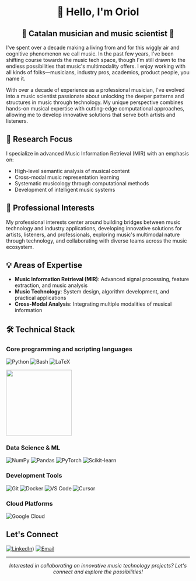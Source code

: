 <div align="center">
  <h1>👋 Hello, I'm Oriol</h1>
</div>

<div align="center">
  <h2>🎵 Catalan musician and music scientist 🔬</h2>
</div>

I've spent over a decade making a living from and for this wiggly air and cognitive phenomenon we call music. In the past few years, I've been shifting course towards the music tech space, though I'm still drawn to the endless possibilities that music's multimodality offers. I enjoy working with all kinds of folks—musicians, industry pros, academics, product people, you name it.

With over a decade of experience as a professional musician, I've evolved into a music scientist passionate about unlocking the deeper patterns and structures in music through technology. My unique perspective combines hands-on musical expertise with cutting-edge computational approaches, allowing me to develop innovative solutions that serve both artists and listeners.

## 🧪 Research Focus

I specialize in advanced Music Information Retrieval (MIR) with an emphasis on:
- High-level semantic analysis of musical content
- Cross-modal music representation learning
- Systematic musicology through computational methods
- Development of intelligent music systems

## 💼 Professional Interests

My professional interests center around building bridges between music technology and industry applications, developing innovative solutions for artists, listeners, and professionals, exploring music's multimodal nature through technology, and collaborating with diverse teams across the music ecosystem.

## 💡 Areas of Expertise

- **Music Information Retrieval (MIR)**: Advanced signal processing, feature extraction, and music analysis
- **Music Technology**: System design, algorithm development, and practical applications
- **Cross-Modal Analysis**: Integrating multiple modalities of musical information

## 🛠️ Technical Stack

### Core programming and scripting languages
![Python](https://img.shields.io/badge/-Python-3776AB?style=flat&logo=Python&logoColor=white)
![Bash](https://img.shields.io/badge/-Bash-4EAA25?style=flat&logo=GNU-Bash&logoColor=white)
![LaTeX](https://img.shields.io/badge/-LaTeX-008080?style=flat&logo=LaTeX&logoColor=white)

<img height="180em" src="https://github-readme-stats.vercel.app/api?username=oriolcolomefont&show_icons=true&theme=dark&include_all_commits=true&count_private=true"/>

### Data Science & ML
![NumPy](https://img.shields.io/badge/-NumPy-013243?style=flat&logo=numpy&logoColor=white)
![Pandas](https://img.shields.io/badge/-Pandas-150458?style=flat&logo=pandas&logoColor=white)
![PyTorch](https://img.shields.io/badge/-PyTorch-EE4C2C?style=flat&logo=pytorch&logoColor=white)
![Scikit-learn](https://img.shields.io/badge/-Scikit--learn-F7931E?style=flat&logo=scikit-learn&logoColor=white)

### Development Tools
![Git](https://img.shields.io/badge/-Git-F05032?style=flat&logo=git&logoColor=white)
![Docker](https://img.shields.io/badge/-Docker-2496ED?style=flat&logo=docker&logoColor=white)
![VS Code](https://img.shields.io/badge/-VS%20Code-007ACC?style=flat&logo=visual-studio-code&logoColor=white)
![Cursor](https://img.shields.io/badge/-Cursor-000000?style=flat&logo=cursor&logoColor=white)

### Cloud Platforms
![Google Cloud](https://img.shields.io/badge/-Google%20Cloud-4285F4?style=flat&logo=google-cloud&logoColor=white)

## Let's Connect

[![LinkedIn](https://img.shields.io/badge/-LinkedIn-0077B5?style=flat&logo=LinkedIn&logoColor=white)](https://www.linkedin.com/in/ocf/))
[![Email](https://img.shields.io/badge/-Email-D14836?style=flat&logo=Gmail&logoColor=white)](mailto:oriolcolomefont@gmail.com)

---

<div align="center">
  <i>Interested in collaborating on innovative music technology projects? Let's connect and explore the possibilities!</i>
</div>
